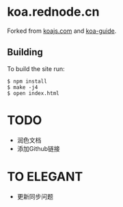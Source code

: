 # koa.rednode.cn

  Forked from [koajs.com](https://github.com/koajs/koajs.com) and [koa-guide](https://github.com/turingou/koa-guide).

## Building

  To build the site run:

```
$ npm install
$ make -j4
$ open index.html
```



# TODO

* 润色文档
* 添加Github链接

# TO ELEGANT

* 更新同步问题

